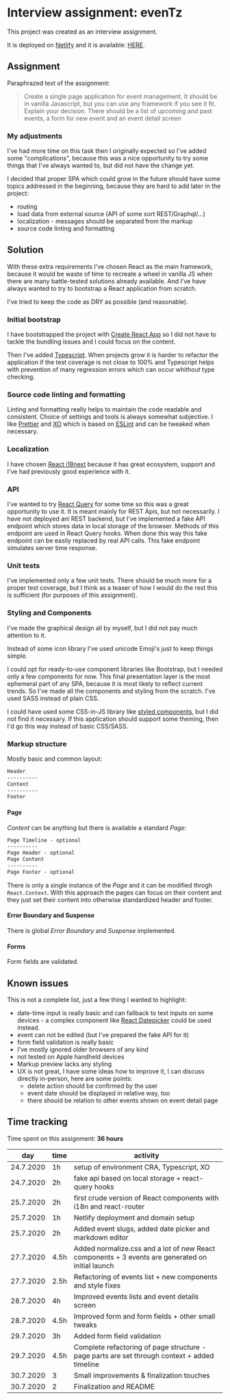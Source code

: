 # Interview assignment: evenTz

This project was created as an interview assignment.

It is deployed on [Netlify](https://www.netlify.com/) and it is available: [HERE](https://events-assignment.budzel.sk/new-event).

## Assignment

Paraphrazed text of the assignment:

> Create a single page application for event management. It should be in vanilla Javascript, but you can use any framework if you see it fit. Explain your decision. There should be a list of upcoming and past events, a form for new event and an event detail screen

### My adjustments

I've had more time on this task then I originally expected so I've added some "complications", because this was a nice opportunity to try some things that I've always wanted to, but did not have the change yet.

I decided that proper SPA which could grow in the future should have some topics addressed in the beginning, because they are hard to add later in the project:

- routing
- load data from external source (API of some sort REST/Graphql/...)
- localization - messages should be separated from the markup
- source code linting and formatting

## Solution

With these extra requirements I've chosen React as the main framework, because it would be waste of time to recreate a wheel in vanilla JS when there are many battle-tested solutions already available. And I've have always wanted to try to bootstrap a React application from scratch.

I've tried to keep the code as DRY as possible (and reasonable).

### Initial bootstrap

I have bootstrapped the project with [Create React App](https://github.com/facebook/create-react-app) so I did not have to tackle the bundling issues and I could focus on the content.

Then I've added [Typescript](https://www.typescriptlang.org/). When projects grow it is harder to refactor the application if the test coverage is not close to 100% and Typescript helps with prevention of many regression errors which can occur whithout type checking.

### Source code linting and formatting

Linting and formatting really helps to maintain the code readable and consistent. Choice of settings and tools is always somewhat subjective. I like [Prettier](https://prettier.io/) and [XO](https://github.com/xojs/xo) which is based on [ESLint](https://eslint.org/) and can be tweaked when necessary.

### Localization

I have chosen [React i18next](https://react.i18next.com/) because it has great ecosystem, support and I've had previously good experience with it.

### API

I've wanted to try [React Query](https://react-query.tanstack.com/) for some time so this was a great opportunity to use it. It is meant mainly for REST Apis, but not necessarily. I have not deployed ani REST backend, but I've implemented a fake API endpoint which stores data in local storage of the browser. Methods of this endpoint are used in React Query hooks. When done this way this fake endpoint can be easily replaced by real API calls. This fake endpoint simulates server time response.

### Unit tests

I've implemented only a few unit tests. There should be much more for a proper test coverage, but I think as a teaser of how I would do the rest this is sufficient (for purposes of this assignment).

### Styling and Components

I've made the graphical design all by myself, but I did not pay much attention to it.

Instead of some icon library I've used unicode Emoji's just to keep things simple.

I could opt for ready-to-use component libraries like Bootstrap, but I needed only a few components for now. This final presentation layer is the most ephemeral part of any SPA, because it is most likely to reflect current trends. So I've made all the components and styling from the scratch. I've used SASS instead of plain CSS.

I could have used some CSS-in-JS library like [styled components](https://styled-components.com/), but I did not find it necessary. If this application should support some theming, then I'd go this way instead of basic CSS/SASS.

### Markup structure

Mostly basic and common layout:

```txt
Header
----------
Content
----------
Footer
```

#### Page

_Content_ can be anything but there is available a standard _Page_:

```txt
Page Timeline - optional
----------
Page Header - optional
Page Content
----------
Page Footer - optional
```

There is only a single instance of the _Page_ and it can be modified throgh `React.Context`. With this approach the pages can focus on their content and they just set their content into otherwise standardized header and footer.

#### Error Boundary and Suspense

There is global _Error Boundary_ and _Suspense_ implemented.

#### Forms

Form fields are validated.

## Known issues

This is not a complete list, just a few thing I wanted to highlight:

- date-time input is really basic and can fallback to text inputs on some devices - a complex component like [React Datepicker](https://reactdatepicker.com/) could be used instead.
- event can not be edited (but I've prepared the fake API for it)
- form field validation is really basic
- I've mostly ignored older browsers of any kind
- not tested on Apple handheld devices
- Markup preview lacks any styling
- UX is not great, I have some ideas how to improve it, I can discuss directly in-person, here are some points:
  - delete action should be confirmed by the user
  - event date should be displayed in relative way, too
  - there should be relation to other events shown on event detail page

## Time tracking

Time spent on this assignment: **36 hours**

| **day**   | **time** | **activity**                                                                                     |
| --------- | -------- | ------------------------------------------------------------------------------------------------ |
| 24.7.2020 | 1h       | setup of environment CRA, Typescript, XO                                                         |
| 24.7.2020 | 2h       | fake api based on local storage + react-query hooks                                              |
| 25.7.2020 | 2h       | first crude version of React components with i18n and react-router                               |
| 25.7.2020 | 1h       | Netlify deployment and domain setup                                                              |
| 25.7.2020 | 2h       | Added event slugs, added date picker and markdown editor                                         |
| 27.7.2020 | 4.5h     | Added normalize.css and a lot of new React components + 3 events are generated on initial launch |
| 27.7.2020 | 2.5h     | Refactoring of events list + new components and style fixes                                      |
| 28.7.2020 | 4h       | Improved events lists and event details screen                                                   |
| 28.7.2020 | 4.5h     | Improved form and form fields + other small tweaks                                               |
| 29.7.2020 | 3h       | Added form field validation                                                                      |
| 29.7.2020 | 4.5h     | Complete refactoring of page structure - page parts are set through context + added timeline     |
| 30.7.2020 | 3        | Small improvements & finalization touches                                                        |
| 30.7.2020 | 2        | Finalization and README                                                                          |

